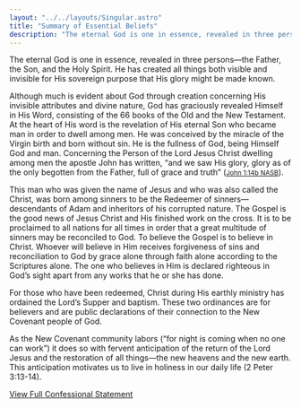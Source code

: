 ```yaml
---
layout: "../../layouts/Singular.astro"
title: "Summary of Essential Beliefs"
description: "The eternal God is one in essence, revealed in three persons—the Father, the Son, and the Holy Spirit."
---
```


The eternal God is one in essence, revealed in three persons—the Father, the Son, and the Holy Spirit. He has created all things both visible and invisible for His sovereign purpose that His glory might be made known.

Although much is evident about God through creation concerning His invisible attributes and divine nature, God has graciously revealed Himself in His Word, consisting of the 66 books of the Old and the New Testament. At the heart of His word is the revelation of His eternal Son who became man in order to dwell among men. He was conceived by the miracle of the Virgin birth and born without sin. He is the fullness of God, being Himself God and man. Concerning the Person of the Lord Jesus Christ dwelling among men the apostle John has written, “and we saw His glory, glory as of the only begotten from the Father, full of grace and truth” (<a href="https://www.biblegateway.com/passage/?search=John+1%3A14b&version=NASB"><small>John 1:14b NASB</small></a>).

This man who was given the name of Jesus and who was also called the Christ, was born among sinners to be the Redeemer of sinners—descendants of Adam and inheritors of his corrupted nature. The Gospel is the good news of Jesus Christ and His finished work on the cross. It is to be proclaimed to all nations for all times in order that a great multitude of sinners may be reconciled to God. To believe the Gospel is to believe in Christ. Whoever will believe in Him receives forgiveness of sins and reconciliation to God by grace alone through faith alone according to the Scriptures alone. The one who believes in Him is declared righteous in God’s sight apart from any works that he or she has done.

For those who have been redeemed, Christ during His earthly ministry has ordained the Lord’s Supper and baptism. These two ordinances are for believers and are public declarations of their connection to the New Covenant people of God.

As the New Covenant community labors (“for night is coming when no one can work”) it does so with fervent anticipation of the return of the Lord Jesus and the restoration of all things—the new heavens and the new earth. This anticipation motivates us to live in holiness in our daily life (2 Peter 3:13-14).

<a class="button" href="/about/confessional-statement/">View Full Confessional Statement</a>
